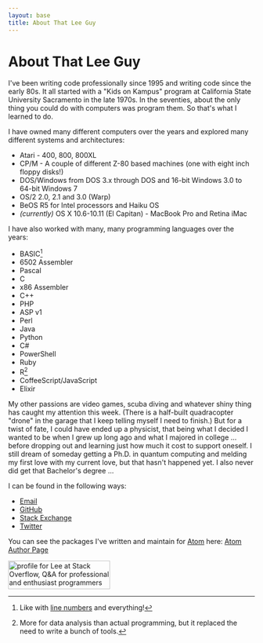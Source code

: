 ```yaml
---
layout: base
title: About That Lee Guy
---
```


# About That Lee Guy

I've been writing code professionally since 1995 and writing code since the early 80s. It all started with a "Kids on Kampus" program at California State University Sacramento in the late 1970s. In the seventies, about the only thing you could do with computers was program them. So that's what I learned to do.

I have owned many different computers over the years and explored many different systems and architectures:

* Atari - 400, 800, 800XL
* CP/M - A couple of different Z-80 based machines (one with eight inch floppy disks!)
* DOS/Windows from DOS 3.x through DOS and 16-bit Windows 3.0 to 64-bit Windows 7
* OS/2 2.0, 2.1 and 3.0 (Warp)
* BeOS R5 for Intel processors and Haiku OS
* *(currently)* OS X 10.6-10.11 (El Capitan) - MacBook Pro and Retina iMac

I have also worked with many, many programming languages over the years:

* BASIC[^1]
* 6502 Assembler
* Pascal
* C
* x86 Assembler
* C++
* PHP
* ASP v1
* Perl
* Java
* Python
* C#
* PowerShell
* Ruby
* R[^2]
* CoffeeScript/JavaScript
* Elixir

My other passions are video games, scuba diving and whatever shiny thing has caught my attention this week. (There is a half-built quadracopter "drone" in the garage that I keep telling myself I need to finish.) But for a twist of fate, I could have ended up a physicist, that being what I decided I wanted to be when I grew up long ago and what I majored in college ... before dropping out and learning just how much it cost to support oneself. I still dream of someday getting a Ph.D. in quantum computing and melding my first love with my current love, but that hasn't happened yet. I also never did get that Bachelor's degree ...

I can be found in the following ways:

* [Email <span class="octicon octicon-mail"></span>][email]
* [GitHub <span class="octicon octicon-mark-github"></span>][github]
* [Stack Exchange <i class="fa fa-stack-exchange"></i>][stack-overflow]
* [Twitter <i class="fa fa-twitter"></i>][twitter]

You can see the packages I've written and maintain for [Atom][atom] here: [Atom Author Page][package-author]

<a href="http://stackoverflow.com/users/1954/lee">
<img src="http://stackoverflow.com/users/flair/1954.png" width="208" height="58" alt="profile for Lee at Stack Overflow, Q&amp;A for professional and enthusiast programmers" title="profile for Lee at Stack Overflow, Q&amp;A for professional and enthusiast programmers">
</a>

[^1]: Like with [line numbers][line-numbers] and everything!
[^2]: More for data analysis than actual programming, but it replaced the need to write a bunch of tools.

[atom]: https://atom.io
[email]: mailto:lee@lee-dohm.com
[github]: https://github.com/lee-dohm
[line-numbers]: http://en.wikipedia.org/wiki/Line_number
[package-author]: https://atom.io/users/lee-dohm
[stack-overflow]: http://stackoverflow.com/users/1954/lee
[twitter]: https://twitter.com/leedohm
